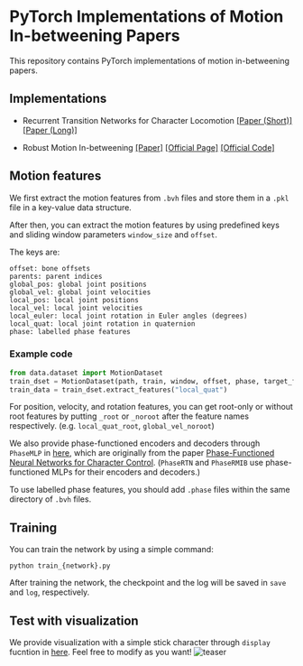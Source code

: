 # PyTorch Implementations of Motion In-betweening Papers
This repository contains PyTorch implementations of motion in-betweening papers.

## Implementations
* Recurrent Transition Networks for Character Locomotion
[[Paper (Short)]](https://dl.acm.org/doi/10.1145/3283254.3283277)
[[Paper (Long)]](https://arxiv.org/abs/1810.02363)

* Robust Motion In-betweening
[[Paper]](https://arxiv.org/abs/2102.04942)
[[Official Page]](https://montreal.ubisoft.com/en/automatic-in-betweening-for-faster-animation-authoring/)
[[Official Code]](https://github.com/ubisoft/ubisoft-laforge-animation-dataset)

## Motion features
We first extract the motion features from `.bvh` files and store them in a `.pkl` file in a key-value data structure.

After then, you can extract the motion features by using predefined keys and sliding window parameters `window_size` and `offset`.

The keys are:
```
offset: bone offsets
parents: parent indices
global_pos: global joint positions
global_vel: global joint velocities
local_pos: local joint positions
local_vel: local joint velocities
local_euler: local joint rotation in Euler angles (degrees)
local_quat: local joint rotation in quaternion
phase: labelled phase features
```

### Example code
```python
from data.dataset import MotionDataset
train_dset = MotionDataset(path, train, window, offset, phase, target_fps)
train_data = train_dset.extract_features("local_quat")
```

For position, velocity, and rotation features, you can get root-only or without root features by putting `_root` or `_noroot` after the feature names respectively. (e.g. `local_quat_root`, `global_vel_noroot`)

We also provide phase-functioned encoders and decoders through `PhaseMLP` in [here](model/base_model.py), which are originally from the paper [Phase-Functioned Neural Networks for Character Control](https://dl.acm.org/doi/abs/10.1145/3072959.3073663). (`PhaseRTN` and `PhaseRMIB` use phase-functioned MLPs for their encoders and decoders.)

To use labelled phase features, you should add `.phase` files within the same directory of `.bvh` files.


## Training
You can train the network by using a simple command:
```
python train_{network}.py
```
After training the network, the checkpoint and the log will be saved in `save` and `log`, respectively.

## Test with visualization
We provide visualization with a simple stick character through `display` fucntion in [here](vis/vis.py). Feel free to modify as you want!
![teaser](media/rtn.gif)